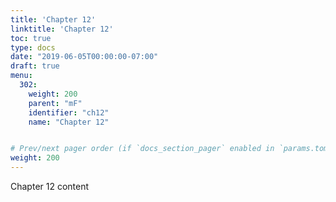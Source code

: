 ```yaml
---
title: 'Chapter 12' 
linktitle: 'Chapter 12'
toc: true
type: docs
date: "2019-06-05T00:00:00-07:00"
draft: true
menu:
  302:
    weight: 200
    parent: "mF"
    identifier: "ch12"
    name: "Chapter 12"


# Prev/next pager order (if `docs_section_pager` enabled in `params.toml`)
weight: 200
---
```

Chapter 12 content
